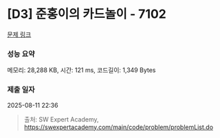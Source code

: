 # [D3] 준홍이의 카드놀이 - 7102 

[문제 링크](https://swexpertacademy.com/main/code/problem/problemDetail.do?contestProbId=AWkIlHWqBYcDFAXC) 

### 성능 요약

메모리: 28,288 KB, 시간: 121 ms, 코드길이: 1,349 Bytes

### 제출 일자

2025-08-11 22:36



> 출처: SW Expert Academy, https://swexpertacademy.com/main/code/problem/problemList.do